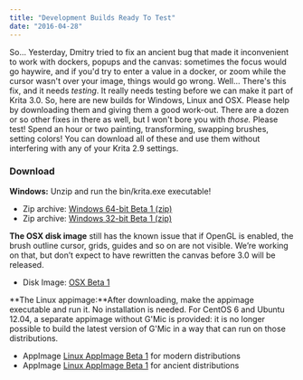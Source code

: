 ```yaml
---
title: "Development Builds Ready To Test"
date: "2016-04-28"
---
```


So... Yesterday, Dmitry tried to fix an ancient bug that made it inconvenient to work with dockers, popups and the canvas: sometimes the focus would go haywire, and if you'd try to enter a value in a docker, or zoom while the cursor wasn't over your image, things would go wrong. Well... There's this fix, and it needs _testing_. It really needs testing before we can make it part of Krita 3.0. So, here are new builds for Windows, Linux and OSX. Please help by downloading them and giving them a good work-out. There are a dozen or so other fixes in there as well, but I won't bore you with _those._ Please test! Spend an hour or two painting, transforming, swapping brushes, setting colors! You can download all of these and use them without interfering with any of your Krita 2.9 settings.

### Download

**Windows:** Unzip and run the bin/krita.exe executable!

- Zip archive: [Windows 64-bit Beta 1 (zip)](http://files.kde.org/krita/3/windows/devbuilds/krita-3.0-Beta-master-4a58260-x64.zip)
- Zip archive: [Windows 32-bit Beta 1 (zip)](http://files.kde.org/krita/3/windows/devbuilds/krita-3.0-Beta-master-4a58260-x86.zip)

**The OSX disk image** still has the known issue that if OpenGL is enabled, the brush outline cursor, grids, guides and so on are not visible. We’re working on that, but don’t expect to have rewritten the canvas before 3.0 will be released.

- Disk Image: [OSX Beta 1](http://files.kde.org/krita/3/osx/devbuilds/krita3-beta1-75295e0.dmg)

**The Linux appimage:**After downloading, make the appimage executable and run it. No installation is needed. For CentOS 6 and Ubuntu 12.04, a separate appimage without G'Mic is provided: it is no longer possible to build the latest version of G'Mic in a way that can run on those distributions.

- AppImage [Linux AppImage Beta 1](http://files.kde.org/krita/3/linux/devbuilds/krita-3.0-Beta-master-no_gmic-4336582-x86_64.appimage) for modern distributions
- AppImage [Linux AppImage Beta 1](http://files.kde.org/krita/3/linux/devbuilds/krita-3.0-Beta-master-4336582-x86_64.appimage) for ancient distributions
